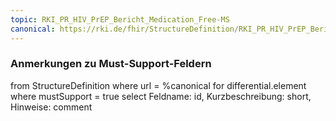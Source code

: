 ```yaml
---
topic: RKI_PR_HIV_PrEP_Bericht_Medication_Free-MS
canonical: https://rki.de/fhir/StructureDefinition/RKI_PR_HIV_PrEP_Bericht_Medication_Free
---
```


### Anmerkungen zu Must-Support-Feldern

<fql>
from
	StructureDefinition
where 
    url = %canonical
for differential.element
where mustSupport = true
select
	Feldname: id, Kurzbeschreibung: short, Hinweise: comment
</fql>

